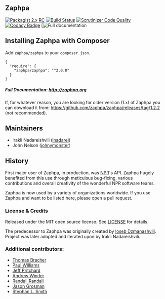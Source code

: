 ## Zaphpa

[![Packagist 2.x RC](http://b.repl.ca/v1/Packagist-2.x-blue.png)](https://packagist.org/packages/zaphpa/zaphpa)
[![Build Status](https://scrutinizer-ci.com/g/zaphpa/zaphpa/badges/build.png?b=v2.x)](https://scrutinizer-ci.com/g/zaphpa/zaphpa/build-status/v2.x)
[![Scrutinizer Code Quality](https://scrutinizer-ci.com/g/zaphpa/zaphpa/badges/quality-score.png?b=v2.x)](https://scrutinizer-ci.com/g/zaphpa/zaphpa/?branch=v2.x)
[![Codacy Badge](https://www.codacy.com/project/badge/9f4d07595b3b40278d29c7125037af87)](https://www.codacy.com/public/irakli/zaphpa_2)
[![Full documentation](https://img.shields.io/badge/Grab-Documentation-brightgreen.svg)


## Installing Zaphpa with Composer

Add `zaphpa/zaphpa` to your `composer.json`.

```
{
  "require": {
    "zaphpa/zaphpa": "^2.0.0"
  }
}
```

##### Full Documentation: http://zaphpa.org

If, for whatever reason, you are looking for older version (1.x) of Zaphpa you can download it from: https://github.com/zaphpa/zaphpa/releases/tag/1.2.2 (not recommended).

## Maintainers

* Irakli Nadareishvili ([inadarei](http://github.com/inadarei))
* John Nelson ([johnymonster](http://github.com/johnymonster))

## History

First major user of Zaphpa, in production, was [NPR](http://npr.org)'s API. Zaphpa hugely benefited
from this use through meticulous bug-fixing, various contributions and overall creativity of the
wonderful NPR software teams.

Zaphpa is now used by a variety of organizations worldwide. If you use Zaphpa and want to be listed here,
please open a pull request.

### License & Credits

Released under the MIT open source license. See [LICENSE](LICENSE) for details.

The predecessor to Zaphpa was originally created by [Ioseb Dzmanashvili](http://github.com/iosebi). Project
was later adopted and iterated upon by Irakli Nadareishvili.

### Additional contributors:

- [Thomas Bracher](https://github.com/ThomasBracher)
- [Paul Williams](https://github.com/paulprogrammer)
- [Jeff Pritchard](https://github.com/jeffpritchard)
- [Andrew Winder](http://github.com/awinder)
- [Randall Randall](http://github.com/randallsquared)
- [Jason Grosman](http://github.com/jsgrosman)
- [Stephan L. Smith](http://github.com/d1b1)
